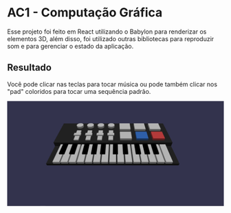# AC1 - Computação Gráfica

Esse projeto foi feito em React utilizando o Babylon para renderizar os elementos 3D, além disso, foi utilizado outras bibliotecas para reproduzir som e para gerenciar o estado da aplicação.

## Resultado

Você pode clicar nas teclas para tocar música ou pode também clicar nos "pad" coloridos para tocar uma sequência padrão.

![O resultado final](.github/preview.png "O resultado final")

